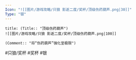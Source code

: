 ```yaml
---
Icon: "![[图片/游戏攻略/只狼 影逝二度/奖杯/顶级伤药葫芦.png|30]]"
Type: "银"
---
```

```ad-common-silver-trophy
title: (Title:: "顶级伤药葫芦")
![[图片/游戏攻略/只狼 影逝二度/奖杯/顶级伤药葫芦.png|100]]

(Comment:: "将“伤药葫芦”强化至极限")
```

#只狼/奖杯 #奖杯 #银
